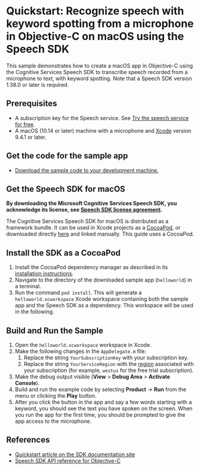 # Quickstart: Recognize speech with keyword spotting from a microphone in Objective-C on macOS using the Speech SDK

This sample demonstrates how to create a macOS app in Objective-C using the Cognitive Services Speech SDK to transcribe speech recorded from a microphone to text, with keyword spotting.
Note that a Speech SDK version 1.38.0 or later is required.

## Prerequisites

* A subscription key for the Speech service. See [Try the speech service for free](https://learn.microsoft.com/azure/ai-services/speech-service/overview#get-started).
* A macOS (10.14 or later) machine with a microphone and [Xcode](https://geo.itunes.apple.com/us/app/xcode/id497799835?mt=12) version 9.4.1 or later.

## Get the code for the sample app

* [Download the sample code to your development machine.](/README.md#get-the-samples)

## Get the Speech SDK for macOS

**By downloading the Microsoft Cognitive Services Speech SDK, you acknowledge its license, see [Speech SDK license agreement](https://aka.ms/csspeech/license).**

The Cognitive Services Speech SDK for macOS is distributed as a framework bundle.
It can be used in Xcode projects as a [CocoaPod](https://cocoapods.org/), or downloaded directly [here](https://aka.ms/csspeech/macosbinary) and linked manually. This guide uses a CocoaPod.

## Install the SDK as a CocoaPod

1. Install the CocoaPod dependency manager as described in its [installation instructions](https://guides.cocoapods.org/using/getting-started.html).
1. Navigate to the directory of the downloaded sample app (`helloworld`) in a terminal.
1. Run the command `pod install`. This will generate a `helloworld.xcworkspace` Xcode workspace containing both the sample app and the Speech SDK as a dependency. This workspace will be used in the following.

## Build and Run the Sample

1. Open the `helloworld.xcworkspace` workspace in Xcode.
1. Make the following changes in the `AppDelegate.m` file:
    1. Replace the string `YourSubscriptionKey` with your subscription key.
    1. Replace the string `YourServiceRegion` with the [region](https://learn.microsoft.com/azure/ai-services/speech-service/regions) associated with your subscription (for example, `westus` for the free trial subscription).
1. Make the debug output visible (**View** > **Debug Area** > **Activate Console**).
1. Build and run the example code by selecting **Product** -> **Run** from the menu or clicking the **Play** button.
1. After you click the button in the app and say a few words starting with a keyword, you should see the text you have spoken on the screen. When you run the app for the first time, you should be prompted to give the app access to the microphone.

## References

* [Quickstart article on the SDK documentation site](https://learn.microsoft.com/azure/ai-services/speech-service/get-started-speech-to-text?tabs=macos%2Cterminal&pivots=programming-language-objectivec)
* [Speech SDK API reference for Objective-C](https://aka.ms/csspeech/objectivecref)
